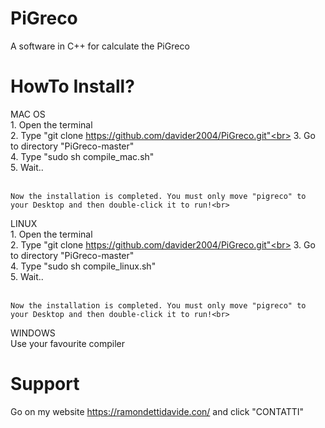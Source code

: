 # PiGreco
A software in C++ for calculate the PiGreco

# HowTo Install?
  MAC OS<br>
    1. Open the terminal<br>
    2. Type "git clone https://github.com/davider2004/PiGreco.git"<br>
    3. Go to directory "PiGreco-master"<br>
    4. Type "sudo sh compile_mac.sh"<br>
    5. Wait..<br><br>
    
    Now the installation is completed. You must only move "pigreco" to your Desktop and then double-click it to run!<br>
  
  LINUX<br>
    1. Open the terminal<br>
    2. Type "git clone https://github.com/davider2004/PiGreco.git"<br>
    3. Go to directory "PiGreco-master"<br>
    4. Type "sudo sh compile_linux.sh"<br>
    5. Wait..<br><br>
    
    Now the installation is completed. You must only move "pigreco" to your Desktop and then double-click it to run!<br>
    
  WINDOWS<br>
    Use your favourite compiler

# Support
  Go on my website https://ramondettidavide.con/ and click "CONTATTI"
